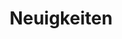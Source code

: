 ---
title: "Neuigkeiten"
subtitle: ""
# meta description
description: "Dies ist die Metabeschreibung"
draft: false
sitemap:
  changefreq: weekly
  priority: 0.0
---